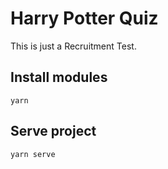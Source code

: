 # Harry Potter Quiz
This is just a Recruitment Test.

## Install modules
```
yarn
```

## Serve project
```
yarn serve
```

